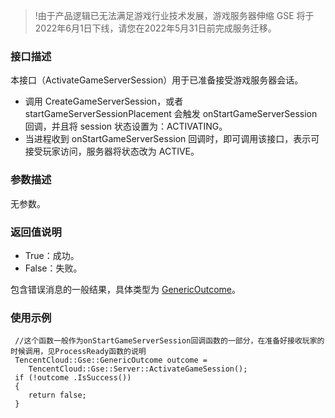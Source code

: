 >!由于产品逻辑已无法满足游戏行业技术发展，游戏服务器伸缩 GSE 将于2022年6月1日下线，请您在2022年5月31日前完成服务迁移。





### 接口描述
本接口（ActivateGameServerSession）用于已准备接受游戏服务器会话。
- 调用 CreateGameServerSession，或者 startGameServerSessionPlacement 会触发 onStartGameServerSession 回调，并且将 session 状态设置为：ACTIVATING。
- 当进程收到 onStartGameServerSession 回调时，即可调用该接口，表示可接受玩家访问，服务器将状态改为 ACTIVE。

### 参数描述
无参数。

### 返回值说明
- True：成功。
- False：失败。

包含错误消息的一般结果，具体类型为 [GenericOutcome](https://cloud.tencent.com/document/product/1165/42020#jtlx)。

### 使用示例
```
 //这个函数一般作为onStartGameServerSession回调函数的一部分，在准备好接收玩家的时候调用，见ProcessReady函数的说明  
 TencentCloud::Gse::GenericOutcome outcome = 
 	TencentCloud::Gse::Server::ActivateGameSession();
 if (!outcome .IsSuccess())
 {
	return false;
 }
```

